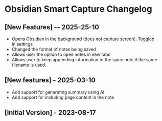 # Obsidian Smart Capture Changelog

## [New Features] -- 2025-25-10
- Opens Obsidian in the background (does not capture screen). Toggled in settings
- Changed the format of notes being saved
- Allows user the option to open notes in new tabs
- Allows user to keep appending information to the same note if the same filename is used.

## [New features] - 2025-03-10

- Add support for generating summary using AI
- Add support for including page content in the note

## [Initial Version] - 2023-08-17
